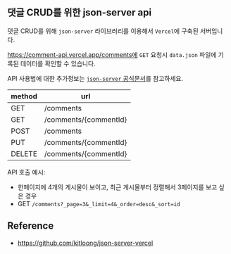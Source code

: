 ## 댓글 CRUD를 위한 json-server api

댓글 CRUD를 위해 `json-server` 라이브러리를 이용해서 `Vercel`에 구축된 서버입니다.

https://comment-api.vercel.app/comments에 `GET` 요청시 `data.json` 파일에 기록된 데이터를 확인할 수 있습니다.

API 사용법에 대한 추가정보는 [`json-server` 공식문서](https://www.npmjs.com/package/json-server)를 참고하세요.

| method | url |
| ------ | --------------------- |
| GET | /comments |
| GET | /comments/{commentId} |
| POST | /comments |
| PUT | /comments/{commentId} |
| DELETE | /comments/{commentId} |
      
API 호출 예시:
- 한페이지에 4개의 게시물이 보이고, 최근 게시물부터 정렬해서 3페이지를 보고 싶은 경우
- GET `/comments?_page=3&_limit=4&_order=desc&_sort=id`

## Reference

- https://github.com/kitloong/json-server-vercel
